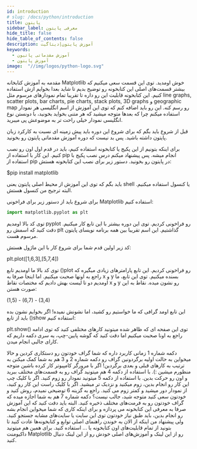 ```yaml
---
id: introduction
# slug: /docs/python/introduction
title: پایتون
sidebar_label: معرفی پایتون
hide_title: false
hide_table_of_contents: false
description: آموزش پایتون|دیتاگیت
keywords:
  - آموزش مقدماتی پاتیون
  - آموزش پایتون
image:  "//img/logos/python-logo.svg"
---
```


مقدمه
به آموزش کتابخانه Matplotlib خوش اومدید. توی این قسمت سعی میکنیم که بیشتر قسمت‌های اصلی این کتابخونه رو توضیح بدیم تا شاید بعدا بخوایم ازش استفاده کنیم. این کتابخونه قابلیت این رو داره تا تقریبا تمام نمودارهای مرسوم مثل line graphs, scatter plots, bar charts, pie charts, stack plots, 3D graphs و geographic map رو رسم کنه. این رو باید اضافه کنم که توی این آموزش از اسم انگلیسی هر نمودار استفاده میکنم چرا که بعدها متوجه میشید که هر متنی بخواید بخونید، با دونستن نوع انگلیسی نمودار خیلی راحت تر به موضوعش پی میبرید.

قبل از شروع باید بگم که برای شروع این دوره باید پیش زمینه ای نسبت به کارکرد زبان پایتون داشته باشید. پس بد نیست که دوره آموزش مقدماتی پایتون رو بخونید.

برای اینکه بتونیم از این پکیج یا کتابخونه استفاده کنیم، باید در قدم اول اون رو نصب کنیم. این کار با استفاده از pip انجام میشه. پس پیشنهاد میکنم درس نصب پکیج با استفاده از pip در پایتون رو بخونید. دستور زیر برای نصب این کتابخونه هستش:

$pip install matplotlib

باید بگم که توی این آموزش از محیط اصلی پایتون یعنی shell یا کنسول استفاده میکنیم. البته ترجیح من کنسول هستش.

برای شروع باید از دستور زیر برای فراخونی Matplotlib استفاده کنیم:

```python
import matplotlib.pyplot as plt
```

توی کد بالا اومدیم pyplot رو فراخونی کردیم. توی این دوره بیشتر با این تابع کار میکنیم. دقت کنید که اسمش رو plt گذاشتیم. این اسم تقریبا بین همه برنامه نویسای پایتون مرسوم هست.

کد زیر اولین قدم شما برای شروع کار با این ماژول هستش:

plt.plot([1,6,3],[5,7,4])

توی کد بالا ما اومدیم تابع ()plot رو فراخونی کردیم. این تابع پارامترهای زیادی میگیره که راجع به اونها صحبت میکنیم. اما اینجا صرفا به x و y بسنده میکنیم. توی این تابع، ما اومدیم دو تا لیست بهش دادیم که مختصات نقاط x و y رو نشون میده. نقاط به این صورت هستن:

(1,5) - (6,7) - (3,4)

این تابع اومد گرافی که ما خواستیم رو کشید، اما نشونش نمیده! اگر بخوایم نشون بده باید از تابع ()show استفاده کنیم:

plt.show()
توی این صفحه ای که ظاهر شده میتونید کارهای مختلفی کنید که توی ادامه راجع به اونا صحبت میکنیم اما دقت کنید که گوشه پایین-چپ، یه سری دکمه داریم که کارای جالبی انجام میدن.



دکمه شماره 1 زمانی کاربرد داره که شما گراف خودتون رو دستکاری کردین و حالا میخواین به حالت اولیه برگردونین گراف رو
دکمه شماره 2 و 3 هم به شما کمک میکنن به ترتیب به کارهای قبلی و بعدی برگردین! اگر با مرورگر کامپیوتر کار کرده باشین متوجه منظورم میشین :).
با استفاده از دکمه 4 هم میتونید گراف رو به قسمت‌های مختلف ببرید و اون رو حرکت بدین.
با استفاده از دکمه 5 میتونید نمودار رو زوم کنید. اگر با کلیک چپ این کار رو انجام بدین، زوم میکنید و نزدیک تر میشید. اگر با کلیک راست این کار رو کنید، از نمودار دور میشید و کمتر زوم می کنید.
راجع به گزینه 6 توضیحی نمیدم، روش کنید و خودتون سعی کنید متوجه شید، جالب نیست؟
دکمه شماره 7 هم به شما اجازه میده که گراف خودتون رو به فرمت‌های مختلف ذخیره کنید.
البته باید دقت کنید که این آموزش صرفا به معرفی این کتابخونه می پردازه و برای اینکه کاری که شما میخواین انجام بشه رو انجام بدین، باید طبق نیاز خودتون توی این سایت یا سایت‌های مشابه جستجو کنید. ولی پیشنهاد من اینکه از الان به خوندن راهنمای اصلی توابع و کتابخونه‌ها عادت کنید تا بتونید از تمام قابلیت‌های اون کتابخونه یا ... استفاده کنید. برای همین هم میتونید داکیومنت Matplotlib رو از این لینک و آموزش‌های اصلی خودش رو از این لینک دنبال کنید.